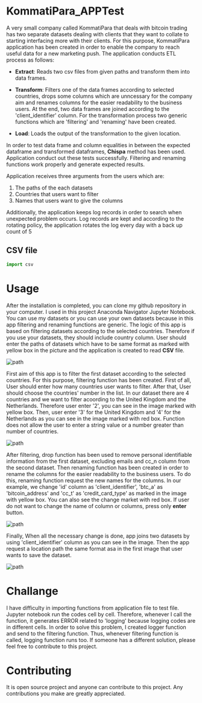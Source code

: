 # KommatiPara_APPTest

A very small company called KommatiPara that deals with bitcoin trading has two separate datasets dealing with clients that they want to collate to starting interfacing more with their clients. For this purpose, KommatiPara application has been created in order to enable the company to reach useful data for a new marketing push. The application conducts ETL process as follows:

* **Extract**: Reads two csv files from given paths and transform them into data frames.

* **Transform**: Filters one of the data frames according to selected countries, drops some columns which are unncessary for the company aim and renames columns for the easier readability to the business users. At the end, two data frames are joined according to the 'client_identifier' column. For the transformation process two generic functions which are 'filtering' and 'renaming' have been created.

* **Load**: Loads the output of the transformation to the given location.

In order to test data frame and column equalities in between the expected dataframe and transformed dataframes, **Chispa** method has been used. Application conduct out these tests successfully. Filtering and renaming functions work properly and generate expected results.

Application receives three arguments from the users which are:

1. The paths of the each datasets
2. Countries that users want to filter
3. Names that users want to give the columns

Additionally, the application keeps log records in order to search when unexpected problem occurs. Log records are kept and according to the rotating policy, the application rotates the log every day with a back up count of 5 

 
## CSV file

```python
import csv
```

# Usage

After the installation is completed, you can clone my github repository in your computer. I used in this project Anaconda Navigator Jupyter Notebook. You can use my datasets or you can use your own datasets because in this app filtering and renaming functions are generic. The logic of this app is based on filtering datasets according to the selected countries. Therefore if you use your datasets, they should include country column. User should enter the paths of datasets which have to be same format as marked with yellow box in the picture and the application is created to read **CSV** file.  

![path](../main/images/path.png)

First aim of this app is to filter the first dataset according to the selected countries. For this purpose, filtering function has been created. First of all, User should enter how many countries user wants to filter. After that, User should choose the countries' number in the list. In our dataset there are 4 countries and we want to filter acoording to the United Kingdom and the Netherlands. Therefore user enter '2', you can see in the image marked with yellow box. Then, user enter '3' for the United Kingdom and '4' for the Netherlands as you can see in the image marked with red box. Function does not allow the user to enter a string value or a number greater than number of countries.

![path](../main/images/Filter.png)

After filtering, drop function has been used to remove personal identifiable information from the first dataset, excluding emails and cc_n column from the second dataset. Then renaming function has been created in order to rename the columns for the easier readability to the business users. To do this, renaming function request the new names for the columns. In our example, we change 'id' column as 'client_identifier', 'btc_a' as 'bitcoin_address' and 'cc_t' as 'credit_card_type' as marked in the image with yellow box. You can also see the change market with red box. If user do not want to change the name of column or columns, press only **enter** button. 

![path](../main/images/renaming.png)

Finally, When all the necessary change is done, app joins two datasets by using 'client_identifier' column as you can see in the image. Then the app request a location path the same format asa in the first image that user wants to save the dataset.

![path](../main/images/join.png)


# Challange

I have difficulty in importing functions from application file to test file. Jupyter notebook run the codes cell by cell. Therefore, whenever I call the function, it generates ERROR related to 'logging' because logging codes are in different cells. In order to solve this problem, I created logger function and send to the filtering function. Thus, whenever filtering function is called, logging function runs too. If someone has a different solution, please feel free to contribute to this project. 


# Contributing

It is open source project and anyone can contribute to this project. Any contributions you make are greatly appreciated.
